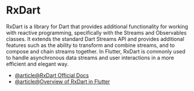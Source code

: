 # RxDart

RxDart is a library for Dart that provides additional functionality for working with reactive programming, specifically with the Streams and Observables classes. It extends the standard Dart Streams API and provides additional features such as the ability to transform and combine streams, and to compose and chain streams together. In Flutter, RxDart is commonly used to handle asynchronous data streams and user interactions in a more efficient and elegant way.

- [@article@RxDart Official Docs](https://pub.dev/documentation/rxdart/latest)
- [@article@Overview of RxDart in Flutter](https://docs.flutter.dev/development/data-and-backend/state-mgmt/options#bloc--rx)

